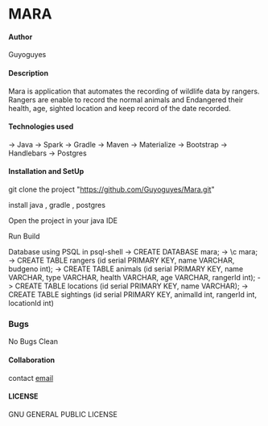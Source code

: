 # MARA
#### Author

Guyoguyes

#### Description

Mara is application that automates the recording of wildlife data by rangers. Rangers are enable to record the normal animals and Endangered their health, age, sighted location and keep record of the date recorded.

#### Technologies used
-> Java
-> Spark
-> Gradle
-> Maven
-> Materialize
-> Bootstrap
-> Handlebars
-> Postgres

#### Installation and SetUp
git clone the project "https://github.com/Guyoguyes/Mara.git"

install java , gradle , postgres

Open the project in your java IDE

Run Build

Database using PSQL in psql-shell
 -> CREATE DATABASE mara;
 -> \c mara;
 -> CREATE TABLE rangers (id serial PRIMARY KEY, name VARCHAR, budgeno int);
 -> CREATE TABLE animals (id serial PRIMARY KEY, name VARCHAR, type VARCHAR, health VARCHAR, age VARCHAR, rangerId int);
 -> CREATE TABLE locations (id serial PRIMARY KEY, name VARCHAR);
 -> CREATE TABLE sightings (id serial PRIMARY KEY, animalId int, rangerId int, locationId int)
 
 ### Bugs
 
 No Bugs Clean
 
 #### Collaboration
 
 contact [email](g.abduba43@gmail.com)

#### LICENSE

GNU GENERAL PUBLIC LICENSE

